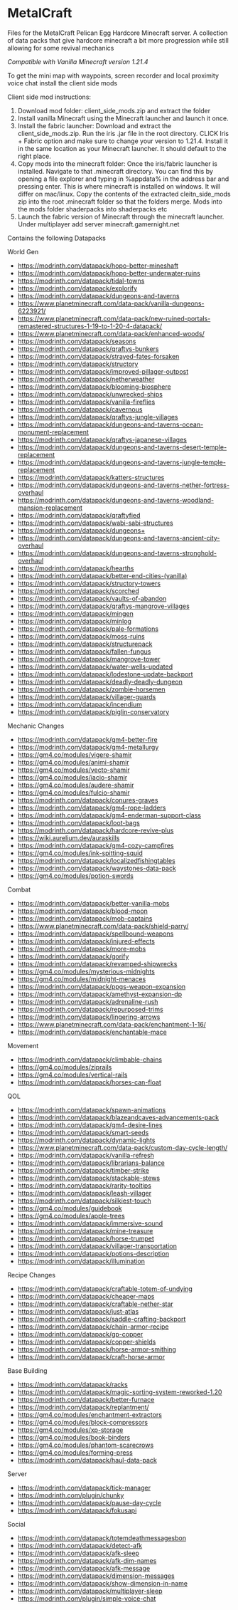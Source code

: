 # MetalCraft
Files for the MetalCraft Pelican Egg Hardcore Minecraft server. A collection of data packs that give hardcore minecraft a bit more progression while still allowing for some revival mechanics

*Compatible with Vanilla Minecraft version 1.21.4*

To get the mini map with waypoints, screen recorder and local proximity voice chat install the client side mods

Client side mod instructions:
1) Download mod folder: client_side_mods.zip and extract the folder
2) Install vanilla Minecraft using the Minecraft launcher and launch it once. 
3) Install the fabric launcher:  Download and extract the client_side_mods.zip. Run the iris .jar file in the root directory. CLICK Iris + Fabric option and make sure to change your version to 1.21.4. Install it in the same location as your Minecraft launcher. It should default to the right place. 
4) Copy mods into the minecraft folder: Once the iris/fabric launcher is installed. Navigate to that .minecraft directory. You can find this by opening a file explorer and typing in %appdata% in the address bar and pressing enter. This is where minecraft is installed on windows. It will differ on mac/linux. 
Copy the contents of the extracted cleitn_side_mods zip into the root .minecraft folder  so that the folders merge. Mods into the mods folder shaderpacks into shaderpacks etc
5) Launch the fabric version of Minecraft through the minecraft launcher. Under multiplayer add server minecraft.gamernight.net


Contains the following Datapacks

World Gen
- https://modrinth.com/datapack/hopo-better-mineshaft
- https://modrinth.com/datapack/hopo-better-underwater-ruins
- https://modrinth.com/datapack/tidal-towns
- https://modrinth.com/datapack/explorify
- https://modrinth.com/datapack/dungeons-and-taverns
- https://www.planetminecraft.com/data-pack/vanilla-dungeons-6223921/
- https://www.planetminecraft.com/data-pack/new-ruined-portals-remastered-structures-1-19-to-1-20-4-datapack/
- https://www.planetminecraft.com/data-pack/enhanced-woods/
- https://modrinth.com/datapack/seasons
- https://modrinth.com/datapack/qraftys-bunkers
- https://modrinth.com/datapack/strayed-fates-forsaken
- https://modrinth.com/datapack/structory
- https://modrinth.com/datapack/improved-pillager-outpost
- https://modrinth.com/datapack/netherweather
- https://modrinth.com/datapack/blooming-biosphere
- https://modrinth.com/datapack/unwrecked-ships
- https://modrinth.com/datapack/vanilla-fireflies
- https://modrinth.com/datapack/cavernous
- https://modrinth.com/datapack/qraftys-jungle-villages
- https://modrinth.com/datapack/dungeons-and-taverns-ocean-monument-replacement
- https://modrinth.com/datapack/qraftys-japanese-villages
- https://modrinth.com/datapack/dungeons-and-taverns-desert-temple-replacement
- https://modrinth.com/datapack/dungeons-and-taverns-jungle-temple-replacement
- https://modrinth.com/datapack/katters-structures
- https://modrinth.com/datapack/dungeons-and-taverns-nether-fortress-overhaul
- https://modrinth.com/datapack/dungeons-and-taverns-woodland-mansion-replacement
- https://modrinth.com/datapack/qraftyfied
- https://modrinth.com/datapack/wabi-sabi-structures
- https://modrinth.com/datapack/dungeons+
- https://modrinth.com/datapack/dungeons-and-taverns-ancient-city-overhaul
- https://modrinth.com/datapack/dungeons-and-taverns-stronghold-overhaul
- https://modrinth.com/datapack/hearths
- https://modrinth.com/datapack/better-end-cities-(vanilla)
- https://modrinth.com/datapack/structory-towers
- https://modrinth.com/datapack/scorched
- https://modrinth.com/datapack/vaults-of-abandon
- https://modrinth.com/datapack/qraftys-mangrove-villages
- https://modrinth.com/datapack/mingen
- https://modrinth.com/datapack/minlog
- https://modrinth.com/datapack/pale-formations
- https://modrinth.com/datapack/moss-ruins
- https://modrinth.com/datapack/structurepack
- https://modrinth.com/datapack/fallen-fungus
- https://modrinth.com/datapack/mangrove-tower
- https://modrinth.com/datapack/water-wells-updated
- https://modrinth.com/datapack/lodestone-update-backport
- https://modrinth.com/datapack/deadly-deadly-dungeon
- https://modrinth.com/datapack/zombie-horsemen
- https://modrinth.com/datapack/villager-guards
- https://modrinth.com/datapack/incendium
- https://modrinth.com/datapack/piglin-conservatory

Mechanic Changes
- https://modrinth.com/datapack/gm4-better-fire
- https://modrinth.com/datapack/gm4-metallurgy
- https://gm4.co/modules/vigere-shamir
- https://gm4.co/modules/animi-shamir
- https://gm4.co/modules/vecto-shamir
- https://gm4.co/modules/iacio-shamir
- https://gm4.co/modules/audere-shamir
- https://gm4.co/modules/fulcio-shamir
- https://modrinth.com/datapack/conures-graves
- https://modrinth.com/datapack/gm4-rope-ladders
- https://modrinth.com/datapack/gm4-enderman-support-class
- https://modrinth.com/datapack/loot-bags
- https://modrinth.com/datapack/hardcore-revive-plus
- https://wiki.aurelium.dev/auraskills
- https://modrinth.com/datapack/gm4-cozy-campfires
- https://gm4.co/modules/ink-spitting-squid
- https://modrinth.com/datapack/localizedfishingtables
- https://modrinth.com/datapack/waystones-data-pack
- https://gm4.co/modules/potion-swords


Combat
- https://modrinth.com/datapack/better-vanilla-mobs
- https://modrinth.com/datapack/blood-moon
- https://modrinth.com/datapack/mob-captains
- https://www.planetminecraft.com/data-pack/shield-parry/
- https://modrinth.com/datapack/spellbound-weapons
- https://modrinth.com/datapack/injured-effects
- https://modrinth.com/datapack/more-mobs
- https://modrinth.com/datapack/gorify
- https://modrinth.com/datapack/revamped-shipwrecks
- https://gm4.co/modules/mysterious-midnights
- https://gm4.co/modules/midnight-menaces
- https://modrinth.com/datapack/ppgs-weapon-expansion
- https://modrinth.com/datapack/amethyst-expansion-dp
- https://modrinth.com/datapack/adrenaline-rush
- https://modrinth.com/datapack/repurposed-trims
- https://modrinth.com/datapack/lingering-arrows
- https://www.planetminecraft.com/data-pack/enchantment-1-16/
- https://modrinth.com/datapack/enchantable-mace

Movement
- https://modrinth.com/datapack/climbable-chains
- https://gm4.co/modules/ziprails
- https://gm4.co/modules/vertical-rails
- https://modrinth.com/datapack/horses-can-float

QOL
- https://modrinth.com/datapack/spawn-animations
- https://modrinth.com/datapack/blazeandcaves-advancements-pack
- https://modrinth.com/datapack/gm4-desire-lines
- https://modrinth.com/datapack/smart-seeds
- https://modrinth.com/datapack/dynamic-lights
- https://www.planetminecraft.com/data-pack/custom-day-cycle-length/
- https://modrinth.com/datapack/vanilla-refresh
- https://modrinth.com/datapack/librarians-balance
- https://modrinth.com/datapack/timber-strike
- https://modrinth.com/datapack/stackable-stews
- https://modrinth.com/datapack/rarity-tooltips
- https://modrinth.com/datapack/leash-villager
- https://modrinth.com/datapack/silkiest-touch
- https://gm4.co/modules/guidebook
- https://gm4.co/modules/apple-trees
- https://modrinth.com/datapack/immersive-sound
- https://modrinth.com/datapack/mine-treasure
- https://modrinth.com/datapack/horse-trumpet
- https://modrinth.com/datapack/villager-transportation
- https://modrinth.com/datapack/potions-description
- https://modrinth.com/datapack/illumination

Recipe Changes
- https://modrinth.com/datapack/craftable-totem-of-undying
- https://modrinth.com/datapack/cheaper-maps
- https://modrinth.com/datapack/craftable-nether-star
- https://modrinth.com/datapack/just-atlas
- https://modrinth.com/datapack/saddle-crafting-backport
- https://modrinth.com/datapack/chain-armor-recipe
- https://modrinth.com/datapack/gp-copper
- https://modrinth.com/datapack/copper-shields
- https://modrinth.com/datapack/horse-armor-smithing
- https://modrinth.com/datapack/craft-horse-armor

Base Building
- https://modrinth.com/datapack/racks
- https://modrinth.com/datapack/magic-sorting-system-reworked-1.20
- https://modrinth.com/datapack/better-furnace
- https://modrinth.com/datapack/replantment/
- https://gm4.co/modules/enchantment-extractors
- https://gm4.co/modules/block-compressors
- https://gm4.co/modules/xp-storage
- https://gm4.co/modules/book-binders
- https://gm4.co/modules/phantom-scarecrows
- https://gm4.co/modules/forming-press
- https://modrinth.com/datapack/haul-data-pack

Server
- https://modrinth.com/datapack/tick-manager
- https://modrinth.com/plugin/chunky
- https://modrinth.com/datapack/pause-day-cycle
- https://modrinth.com/datapack/fokusapi

Social
- https://modrinth.com/datapack/totemdeathmessagesbon
- https://modrinth.com/datapack/detect-afk
- https://modrinth.com/datapack/afk-sleep
- https://modrinth.com/datapack/afk-dim-names
- https://modrinth.com/datapack/afk-message
- https://modrinth.com/datapack/dimension-messages
- https://modrinth.com/datapack/show-dimension-in-name
- https://modrinth.com/datapack/multiplayer-sleep
- https://modrinth.com/plugin/simple-voice-chat